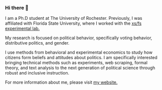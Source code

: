### Hi there 👋

I am a Ph.D student at The University of Rochester. Previously, I was affiliated with Florida State University, where I worked with the [xs/fs experimental lab.](https://coss.fsu.edu/xsfs/#:~:text=About%20xs%2Ffs,topics%20in%20the%20Social%20Sciences.)

My research is focused on political behavior, specifically voting behavior, distributive politics, and gender. 

I use methods from behavioral and experimental economics to study how citizens form beliefs and attitudes about politics. I am specifically interested bringing technical methods such as experiments, web scraping, formal theory, and text analysis to the next generation of political science through robust and inclusive instruction.

For more information about me, please visit [my website.](https://sites.google.com/view/sarah-dot-sawler/home)
